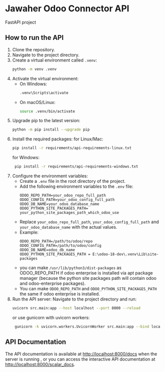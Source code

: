 # Jawaher Odoo Connector API
FastAPI project
## How to run the API
1. Clone the repository.
2. Navigate to the project directory.
3. Create a virtual environment called `.venv`:
   ```bash
   python -m venv .venv
   ```
4. Activate the virtual environment:
    - On Windows:
      ```bash
      .venv\Scripts\activate
      ```
    - On macOS/Linux:
      ```bash
      source .venv/bin/activate
      ```
5. Upgrade pip to the latest version:
   ```bash
   python -m pip install --upgrade pip
   ```
6. Install the required packages:
   for Linux/Mac:
   ```bash
   pip install -r requirements/api-requirements-linux.txt
   ```
   for Windows:
   ```bash
    pip install -r requirements/api-requirements-windows.txt
    ```
7. Configure the environment variables:
   - Create a `.env` file in the root directory of the project.
   - Add the following environment variables to the `.env` file:
     ```
     ODOO_REPO_PATH=your_odoo_repo_full_path
     ODOO_CONFIG_PATH=your_odoo_config_full_path
     ODOO_DB_NAME=your_odoo_database_name
     ODOO_PYTHON_SITE_PACKAGES_PATH= your_python_site_packages_path_which_odoo_use
     ```
   - Replace `your_odoo_repo_full_path`, `your_odoo_config_full_path` and `your_odoo_database_name` with the actual values.
   - Example:
     ```
     ODOO_REPO_PATH=/path/to/odoo/repo
     ODOO_CONFIG_PATH=/path/to/odoo/config
     ODOO_DB_NAME=odoo_db_name
     ODOO_PYTHON_SITE_PACKAGES_PATH = E:\odoo-18-dev\.venv\Lib\site-packages
     ```
    - you can make `/usr/lib/python3/dist-packages` as ODOO_REPO_PATH if odoo enterprise is installed via apt package manager (because the python site packages path will contain odoo and odoo-enterprise packages).
    - You can make `ODOO_REPO_PATH` and `ODOO_PYTHON_SITE_PACKAGES_PATH` the same if odoo enterprise is installed.
8. Run the API server:
Navigate to the project directory and run:
   ```bash
   uvicorn src.main:app --host localhost --port 8000 --reload
   ```
   or use gunicorn with uvicorn workers:
   ```bash
    gunicorn -k uvicorn.workers.UvicornWorker src.main:app --bind localhost:8000 --reload
    ```

## API Documentation
The API documentation is available at [http://localhost:8000/docs](http://localhost:8000/docs) when the server is running , or you can access the interactive API documentation at [http://localhost:8000/scalar_docs](http://localhost:8000/scalar_docs).
